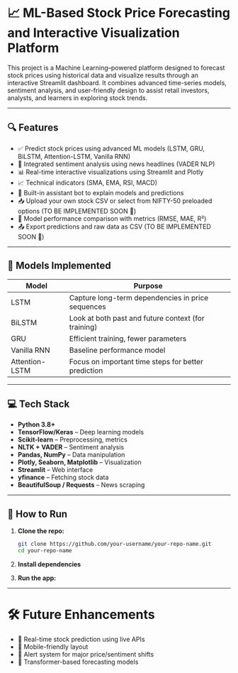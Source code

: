 # 📈 ML-Based Stock Price Forecasting and Interactive Visualization Platform

This project is a Machine Learning–powered platform designed to forecast stock prices using historical data and visualize results through an interactive Streamlit dashboard. It combines advanced time-series models, sentiment analysis, and user-friendly design to assist retail investors, analysts, and learners in exploring stock trends.

---

## 🔍 Features

- ✅ Predict stock prices using advanced ML models (LSTM, GRU, BiLSTM, Attention-LSTM, Vanilla RNN)
- 🧠 Integrated sentiment analysis using news headlines (VADER NLP)
- 📊 Real-time interactive visualizations using Streamlit and Plotly
- 📈 Technical indicators (SMA, EMA, RSI, MACD)
- 💬 Built-in assistant bot to explain models and predictions
- 📥 Upload your own stock CSV or select from NIFTY-50 preloaded options (TO BE IMPLEMENTED SOON 🚧)
- 🧪 Model performance comparison with metrics (RMSE, MAE, R²)
- 📤 Export predictions and raw data as CSV (TO BE IMPLEMENTED SOON 🚧)


---

## 🧠 Models Implemented

| Model              | Purpose                                                  |
|-------------------|----------------------------------------------------------|
| LSTM              | Capture long-term dependencies in price sequences        |
| BiLSTM            | Look at both past and future context (for training)      |
| GRU               | Efficient training, fewer parameters                     |
| Vanilla RNN       | Baseline performance model                               |
| Attention-LSTM    | Focus on important time steps for better prediction      |

---

## 💻 Tech Stack

- **Python 3.8+**
- **TensorFlow/Keras** – Deep learning models
- **Scikit-learn** – Preprocessing, metrics
- **NLTK + VADER** – Sentiment analysis
- **Pandas, NumPy** – Data manipulation
- **Plotly, Seaborn, Matplotlib** – Visualization
- **Streamlit** – Web interface
- **yfinance** – Fetching stock data
- **BeautifulSoup / Requests** – News scraping

---

## 🚀 How to Run

1. **Clone the repo:**
   ```bash
   git clone https://github.com/your-username/your-repo-name.git
   cd your-repo-name
2. **Install dependencies**

3. **Run the app:**
---
# 🛠️ Future Enhancements
- 🔁 Real-time stock prediction using live APIs
- 📱 Mobile-friendly layout
- 🔔 Alert system for major price/sentiment shifts
- 🧠 Transformer-based forecasting models



